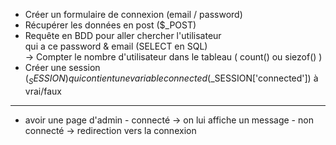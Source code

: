 * Créer un formulaire de connexion (email / password)
* Récupérer les données en post ($_POST)
* Requête en BDD pour aller chercher l'utilisateur   
    qui a ce password & email (SELECT en SQL)   
    -> Compter le nombre d'utilisateur dans le tableau ( count() ou siezof() )   
* Créer une session ($_SESSION) qui contient une variable connected
    ($_SESSION['connected']) à vrai/faux


---------

* avoir une page d'admin  - connecté -> on lui affiche un message
                            - non connecté -> redirection vers la connexion